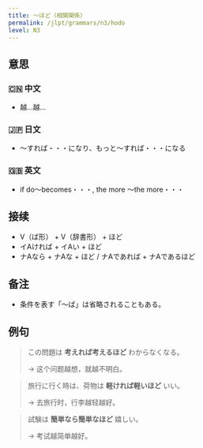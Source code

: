 ```yaml
---
title: 〜ほど（相関関係）
permalink: /jlpt/grammars/n3/hodo
level: N3
---
```


## 意思

### 🇨🇳 中文

- 越...越...

### 🇯🇵 日文

- 〜すれば・・・になり、もっと〜すれば・・・になる

### 🇬🇧 英文

- if do〜becomes・・・, the more 〜the more・・・

## 接续

- V（ば形） + V（辞書形） + ほど
- イAければ + イAい + ほど
- ナAなら + ナAな + ほど / ナAであれば + ナAであるほど

## 备注

- 条件を表す「〜ば」は省略されることもある。

## 例句

> この問題は **考えれば考えるほど** わからなくなる。
>
> →  这个问题越想，就越不明白。

> 旅行に行く時は、荷物は **軽ければ軽いほど** いい。
>
> → 去旅行时，行李越轻越好。

> 試験は **簡単なら簡単なほど** 嬉しい。
>
> → 考试越简单越好。


